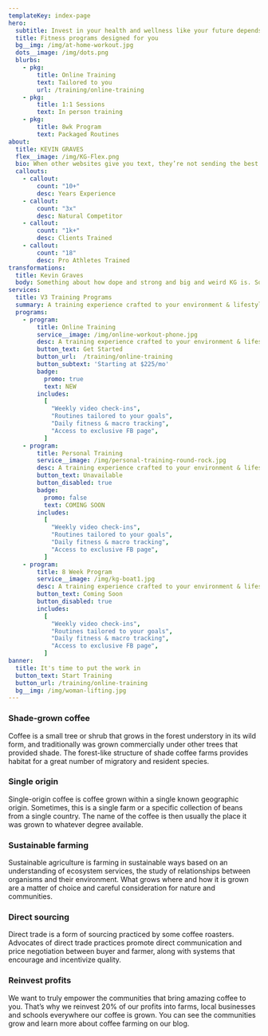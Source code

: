 ```yaml
---
templateKey: index-page
hero:
  subtitle: Invest in your health and wellness like your future depends on it
  title: Fitness programs designed for you
  bg__img: /img/at-home-workout.jpg
  dots__image: /img/dots.png
  blurbs:
    - pkg:
        title: Online Training
        text: Tailored to you
        url: /training/online-training
    - pkg:
        title: 1:1 Sessions
        text: In person training
    - pkg:
        title: 8wk Program
        text: Packaged Routines
about:
  title: KEVIN GRAVES
  flex__image: /img/KG-Flex.png
  bio: When other websites give you text, they’re not sending the best. They’re not sending you, they’re sending words that have lots of problems and they’re bringing those problems with us. They’re bringing mistakes. They’re bringing misspellings. They’re typists… And some, I assume, are good words. We have so many things that we have to do better... and certainly ipsum is one of them.
  callouts:
    - callout:
        count: "10+"
        desc: Years Experience
    - callout:
        count: "3x"
        desc: Natural Competitor
    - callout:
        count: "1k+"
        desc: Clients Trained
    - callout:
        count: "18"
        desc: Pro Athletes Trained
transformations:
  title: Kevin Graves
  body: Something about how dope and strong and big and weird KG is. Something about how dope and strong and big and weird KG is. Something about how dope and strong and big and weird KG is.
services:
  title: V3 Training Programs
  summary: A training experience crafted to your environment & lifestyle.
  programs:
    - program:
        title: Online Training
        service__image: /img/online-workout-phone.jpg
        desc: A training experience crafted to your environment & lifestyle
        button_text: Get Started
        button_url:  /training/online-training
        button_subtext: 'Starting at $225/mo'
        badge:
          promo: true
          text: NEW
        includes:
          [
            "Weekly video check-ins",
            "Routines tailored to your goals",
            "Daily fitness & macro tracking",
            "Access to exclusive FB page",
          ]
    - program:
        title: Personal Training
        service__image: /img/personal-training-round-rock.jpg
        desc: A training experience crafted to your environment & lifestyle
        button_text: Unavailable
        button_disabled: true
        badge:
          promo: false
          text: COMING SOON
        includes:
          [
            "Weekly video check-ins",
            "Routines tailored to your goals",
            "Daily fitness & macro tracking",
            "Access to exclusive FB page",
          ]
    - program:
        title: 8 Week Program
        service__image: /img/kg-boat1.jpg
        desc: A training experience crafted to your environment & lifestyle
        button_text: Coming Soon
        button_disabled: true
        includes:
          [
            "Weekly video check-ins",
            "Routines tailored to your goals",
            "Daily fitness & macro tracking",
            "Access to exclusive FB page",
          ]
banner:
  title: It's time to put the work in
  button_text: Start Training
  button_url: /training/online-training
  bg__img: /img/woman-lifting.jpg
---
```


### Shade-grown coffee
Coffee is a small tree or shrub that grows in the forest understory in its wild form, and traditionally was grown commercially under other trees that provided shade. The forest-like structure of shade coffee farms provides habitat for a great number of migratory and resident species.

### Single origin
Single-origin coffee is coffee grown within a single known geographic origin. Sometimes, this is a single farm or a specific collection of beans from a single country. The name of the coffee is then usually the place it was grown to whatever degree available.

### Sustainable farming
Sustainable agriculture is farming in sustainable ways based on an understanding of ecosystem services, the study of relationships between organisms and their environment. What grows where and how it is grown are a matter of choice and careful consideration for nature and communities.

### Direct sourcing
Direct trade is a form of sourcing practiced by some coffee roasters. Advocates of direct trade practices promote direct communication and price negotiation between buyer and farmer, along with systems that encourage and incentivize quality.

### Reinvest profits
We want to truly empower the communities that bring amazing coffee to you. That’s why we reinvest 20% of our profits into farms, local businesses and schools everywhere our coffee is grown. You can see the communities grow and learn more about coffee farming on our blog.
